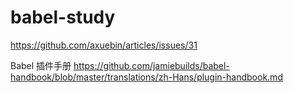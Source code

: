 # babel-study


https://github.com/axuebin/articles/issues/31

Babel 插件手册
https://github.com/jamiebuilds/babel-handbook/blob/master/translations/zh-Hans/plugin-handbook.md